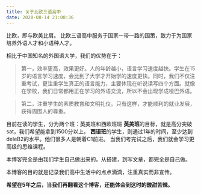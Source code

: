 ```yaml
---
title: 关于比欧三语高中
date: 2020-08-14 21:00:36
---
```


比欧，即与欧美比肩。
比欧三语高中服务于国家一带一路的国策，致力于为国家培养外语人才和小语种人才。

相比于中国知名的外国语大学，我们的优势在于：

>第一，效率更高，效果更好。人的年龄越小，语言学习速度越快。学生在15岁的语言学习速度，会比到了大学才开始学的速度更快。同时，我们不仅注重考试，更注重学生真正的语言能力，主要体现在听说读写四个方面。就像在学校，我们日常都用正在学习的外语交流，所以不会出现学成哑巴外语。

>第二，注重学生的素质教育和文明礼仪。只有这样，才能顺利的就业发展，获得周围人的尊重。

目前在读的学生，分为两个班：英美班和西欧班班
**英美班**的目标，就是高分突破sat，我们希望能拿到1500分以上。
**西语班**的学生，则通过1年的时间，至少达到deleB2的水平。他们很多人是朝着C1前进。
当我们考完试之后，我们就会学习更高级的思维课程。

本博客完全是由我们学生自己做出来的。从搭建，到写文章，都完全是自己做。

本博客的目的就是记录我们高中生活中的点点滴滴，注重真实而非宣传。

**希望在5年之后，当我们再翻看这个博客，还能体会到这时的酸甜苦辣。**

